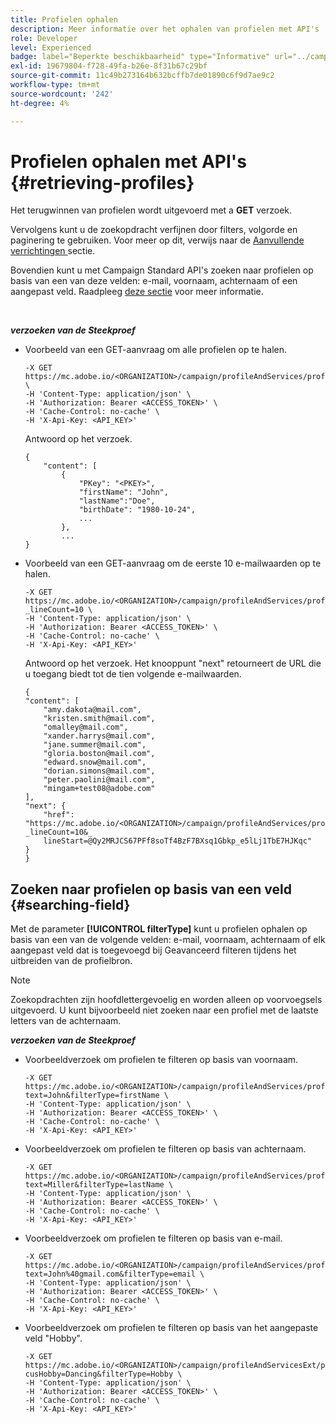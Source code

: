```yaml
---
title: Profielen ophalen
description: Meer informatie over het ophalen van profielen met API's
role: Developer
level: Experienced
badge: label="Beperkte beschikbaarheid" type="Informative" url="../campaign-standard-migration-home.md" tooltip="Beperkt tot gemigreerde Campaign Standard-gebruikers"
exl-id: 19679804-f728-49fa-b26e-8f31b67c29bf
source-git-commit: 11c49b273164b632bcffb7de01890c6f9d7ae9c2
workflow-type: tm+mt
source-wordcount: '242'
ht-degree: 4%

---
```


# Profielen ophalen met API&#39;s {#retrieving-profiles}

Het terugwinnen van profielen wordt uitgevoerd met a **GET** verzoek.

Vervolgens kunt u de zoekopdracht verfijnen door filters, volgorde en paginering te gebruiken. Voor meer op dit, verwijs naar de [ Aanvullende verrichtingen ](sorting.md) sectie.

Bovendien kunt u met Campaign Standard API&#39;s zoeken naar profielen op basis van een van deze velden: e-mail, voornaam, achternaam of een aangepast veld. Raadpleeg [deze sectie](#searching-field) voor meer informatie.

<br/>

***verzoeken van de Steekproef***

* Voorbeeld van een GET-aanvraag om alle profielen op te halen.

  ```
  -X GET https://mc.adobe.io/<ORGANIZATION>/campaign/profileAndServices/profile \
  -H 'Content-Type: application/json' \
  -H 'Authorization: Bearer <ACCESS_TOKEN>' \
  -H 'Cache-Control: no-cache' \
  -H 'X-Api-Key: <API_KEY>'
  ```

  Antwoord op het verzoek.

  ```
  {
      "content": [
          {
              "PKey": "<PKEY>",
              "firstName": "John",
              "lastName":"Doe",
              "birthDate": "1980-10-24",
              ...
          },
          ...
  }
  ```

* Voorbeeld van een GET-aanvraag om de eerste 10 e-mailwaarden op te halen.

  ```
  -X GET https://mc.adobe.io/<ORGANIZATION>/campaign/profileAndServices/profile/email?_lineCount=10 \
  -H 'Content-Type: application/json' \
  -H 'Authorization: Bearer <ACCESS_TOKEN>' \
  -H 'Cache-Control: no-cache' \
  -H 'X-Api-Key: <API_KEY>'
  ```

  Antwoord op het verzoek. Het knooppunt &quot;next&quot; retourneert de URL die u toegang biedt tot de tien volgende e-mailwaarden.

  ```
  {
  "content": [
      "amy.dakota@mail.com",
      "kristen.smith@mail.com",
      "omalley@mail.com",
      "xander.harrys@mail.com",
      "jane.summer@mail.com",
      "gloria.boston@mail.com",
      "edward.snow@mail.com",
      "dorian.simons@mail.com",
      "peter.paolini@mail.com",
      "mingam+test08@adobe.com"
  ],
  "next": {
      "href": "https://mc.adobe.io/<ORGANIZATION>/campaign/profileAndServices/profile/email?_lineCount=10&_
      lineStart=@Qy2MRJCS67PFf8soTf4BzF7BXsq1Gbkp_e5lLj1TbE7HJKqc"
  }
  }
  ```

## Zoeken naar profielen op basis van een veld {#searching-field}

Met de parameter **[!UICONTROL filterType]** kunt u profielen ophalen op basis van een van de volgende velden: e-mail, voornaam, achternaam of elk aangepast veld dat is toegevoegd bij Geavanceerd filteren tijdens het uitbreiden van de profielbron.

>[!NOTE]
>
>Zoekopdrachten zijn hoofdlettergevoelig en worden alleen op voorvoegsels uitgevoerd. U kunt bijvoorbeeld niet zoeken naar een profiel met de laatste letters van de achternaam.

***verzoeken van de Steekproef***

* Voorbeeldverzoek om profielen te filteren op basis van voornaam.

  ```
  -X GET https://mc.adobe.io/<ORGANIZATION>/campaign/profileAndServices/profile/byText?text=John&filterType=firstName \
  -H 'Content-Type: application/json' \
  -H 'Authorization: Bearer <ACCESS_TOKEN>' \
  -H 'Cache-Control: no-cache' \
  -H 'X-Api-Key: <API_KEY>'
  ```

* Voorbeeldverzoek om profielen te filteren op basis van achternaam.

  ```
  -X GET https://mc.adobe.io/<ORGANIZATION>/campaign/profileAndServices/profile/byText?text=Miller&filterType=lastName \
  -H 'Content-Type: application/json' \
  -H 'Authorization: Bearer <ACCESS_TOKEN>' \
  -H 'Cache-Control: no-cache' \
  -H 'X-Api-Key: <API_KEY>'
  ```

* Voorbeeldverzoek om profielen te filteren op basis van e-mail.

  ```
  -X GET https://mc.adobe.io/<ORGANIZATION>/campaign/profileAndServices/profile/byText?text=John%40gmail.com&filterType=email \
  -H 'Content-Type: application/json' \
  -H 'Authorization: Bearer <ACCESS_TOKEN>' \
  -H 'Cache-Control: no-cache' \
  -H 'X-Api-Key: <API_KEY>'
  ```

* Voorbeeldverzoek om profielen te filteren op basis van het aangepaste veld &quot;Hobby&quot;.

  ```
  -X GET https://mc.adobe.io/<ORGANIZATION>/campaign/profileAndServicesExt/profile/byText?cusHobby=Dancing&filterType=Hobby \
  -H 'Content-Type: application/json' \
  -H 'Authorization: Bearer <ACCESS_TOKEN>' \
  -H 'Cache-Control: no-cache' \
  -H 'X-Api-Key: <API_KEY>'
  ```
